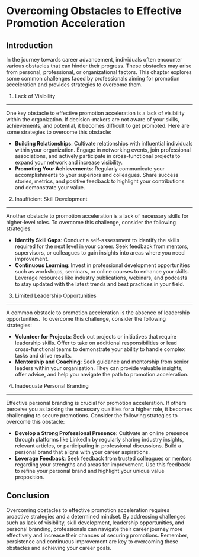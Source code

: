 Overcoming Obstacles to Effective Promotion Acceleration
=================================================================

Introduction
------------

In the journey towards career advancement, individuals often encounter various obstacles that can hinder their progress. These obstacles may arise from personal, professional, or organizational factors. This chapter explores some common challenges faced by professionals aiming for promotion acceleration and provides strategies to overcome them.

1. Lack of Visibility
---------------------

One key obstacle to effective promotion acceleration is a lack of visibility within the organization. If decision-makers are not aware of your skills, achievements, and potential, it becomes difficult to get promoted. Here are some strategies to overcome this obstacle:

* **Building Relationships**: Cultivate relationships with influential individuals within your organization. Engage in networking events, join professional associations, and actively participate in cross-functional projects to expand your network and increase visibility.
* **Promoting Your Achievements**: Regularly communicate your accomplishments to your superiors and colleagues. Share success stories, metrics, and positive feedback to highlight your contributions and demonstrate your value.

2. Insufficient Skill Development
---------------------------------

Another obstacle to promotion acceleration is a lack of necessary skills for higher-level roles. To overcome this challenge, consider the following strategies:

* **Identify Skill Gaps**: Conduct a self-assessment to identify the skills required for the next level in your career. Seek feedback from mentors, supervisors, or colleagues to gain insights into areas where you need improvement.
* **Continuous Learning**: Invest in professional development opportunities such as workshops, seminars, or online courses to enhance your skills. Leverage resources like industry publications, webinars, and podcasts to stay updated with the latest trends and best practices in your field.

3. Limited Leadership Opportunities
-----------------------------------

A common obstacle to promotion acceleration is the absence of leadership opportunities. To overcome this challenge, consider the following strategies:

* **Volunteer for Projects**: Seek out projects or initiatives that require leadership skills. Offer to take on additional responsibilities or lead cross-functional teams to demonstrate your ability to handle complex tasks and drive results.
* **Mentorship and Coaching**: Seek guidance and mentorship from senior leaders within your organization. They can provide valuable insights, offer advice, and help you navigate the path to promotion acceleration.

4. Inadequate Personal Branding
-------------------------------

Effective personal branding is crucial for promotion acceleration. If others perceive you as lacking the necessary qualities for a higher role, it becomes challenging to secure promotions. Consider the following strategies to overcome this obstacle:

* **Develop a Strong Professional Presence**: Cultivate an online presence through platforms like LinkedIn by regularly sharing industry insights, relevant articles, or participating in professional discussions. Build a personal brand that aligns with your career aspirations.
* **Leverage Feedback**: Seek feedback from trusted colleagues or mentors regarding your strengths and areas for improvement. Use this feedback to refine your personal brand and highlight your unique value proposition.

Conclusion
----------

Overcoming obstacles to effective promotion acceleration requires proactive strategies and a determined mindset. By addressing challenges such as lack of visibility, skill development, leadership opportunities, and personal branding, professionals can navigate their career journey more effectively and increase their chances of securing promotions. Remember, persistence and continuous improvement are key to overcoming these obstacles and achieving your career goals.
